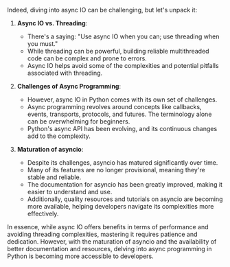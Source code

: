 Indeed, diving into async IO can be challenging, but let's unpack it:

1. **Async IO vs. Threading**:
   - There's a saying: "Use async IO when you can; use threading when you must."
   - While threading can be powerful, building reliable multithreaded code can be complex and prone to errors.
   - Async IO helps avoid some of the complexities and potential pitfalls associated with threading.

2. **Challenges of Async Programming**:
   - However, async IO in Python comes with its own set of challenges.
   - Async programming revolves around concepts like callbacks, events, transports, protocols, and futures. The terminology alone can be overwhelming for beginners.
   - Python's async API has been evolving, and its continuous changes add to the complexity.

3. **Maturation of asyncio**:
   - Despite its challenges, asyncio has matured significantly over time.
   - Many of its features are no longer provisional, meaning they're stable and reliable.
   - The documentation for asyncio has been greatly improved, making it easier to understand and use.
   - Additionally, quality resources and tutorials on asyncio are becoming more available, helping developers navigate its complexities more effectively.

In essence, while async IO offers benefits in terms of performance and avoiding threading complexities, mastering it requires patience and dedication. However, with the maturation of asyncio and the availability of better documentation and resources, delving into async programming in Python is becoming more accessible to developers.